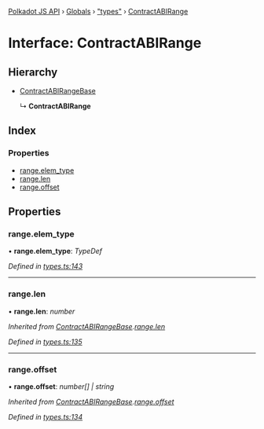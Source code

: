 [Polkadot JS API](../README.md) › [Globals](../globals.md) › ["types"](../modules/_types_.md) › [ContractABIRange](_types_.contractabirange.md)

# Interface: ContractABIRange

## Hierarchy

* [ContractABIRangeBase](_types_.contractabirangebase.md)

  ↳ **ContractABIRange**

## Index

### Properties

* [range.elem_type](_types_.contractabirange.md#range.elem_type)
* [range.len](_types_.contractabirange.md#range.len)
* [range.offset](_types_.contractabirange.md#range.offset)

## Properties

###  range.elem_type

• **range.elem_type**: *TypeDef*

*Defined in [types.ts:143](https://github.com/polkadot-js/api/blob/db59fbff25/packages/api-contract/src/types.ts#L143)*

___

###  range.len

• **range.len**: *number*

*Inherited from [ContractABIRangeBase](_types_.contractabirangebase.md).[range.len](_types_.contractabirangebase.md#range.len)*

*Defined in [types.ts:135](https://github.com/polkadot-js/api/blob/db59fbff25/packages/api-contract/src/types.ts#L135)*

___

###  range.offset

• **range.offset**: *number[] | string*

*Inherited from [ContractABIRangeBase](_types_.contractabirangebase.md).[range.offset](_types_.contractabirangebase.md#range.offset)*

*Defined in [types.ts:134](https://github.com/polkadot-js/api/blob/db59fbff25/packages/api-contract/src/types.ts#L134)*
